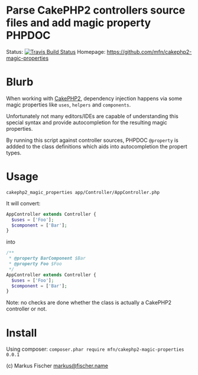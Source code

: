 # Parse CakePHP2 controllers source files and add magic property PHPDOC

Status: [ ![Travis Build Status](https://travis-ci.org/mfn/cakephp2-magic-properties.svg?branch=master)](https://travis-ci.org/mfn/cakephp2-magic-properties)
Homepage: https://github.com/mfn/cakephp2-magic-properties

# Blurb

When working with [CakePHP2](http://cakephp.org/), dependency injection
happens via some magic properties like `uses`, `helpers` and `components`.

Unfortunately not many editors/IDEs are capable of understanding this special
syntax and provide autocompletion for the resulting magic properties.

By running this script against controller sources, PHPDOC `@property` is addded
to the class definitions which aids into autocompletion the propert types.

# Usage

`cakephp2_magic_properties app/Controller/AppController.php`

It will convert:
```PHP
AppController extends Controller {
  $uses = ['Foo'];
  $component = ['Bar'];
}
```
into
```PHP
/**
 * @property BarComponent $Bar
 * @property Foo $Foo
 */
AppController extends Controller {
  $uses = ['Foo'];
  $component = ['Bar'];
}
```

Note: no checks are done whether the class is actually a CakePHP2 controller or
not.

# Install

Using composer: `composer.phar require mfn/cakephp2-magic-properties 0.0.1`


(c) Markus Fischer <markus@fischer.name>
